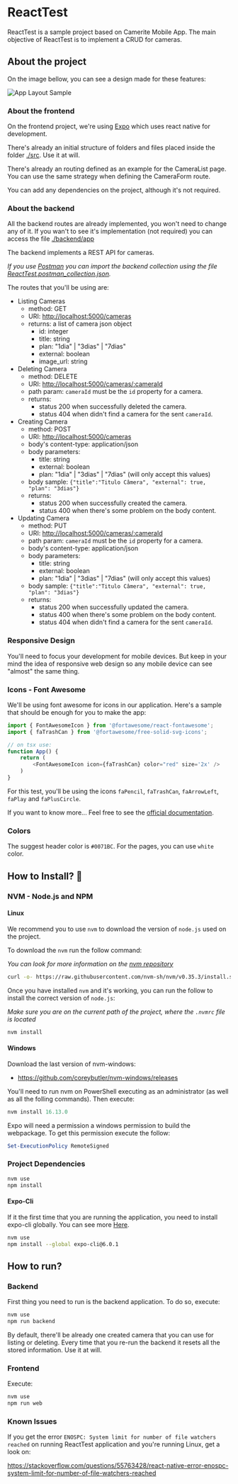 # ReactTest

ReactTest is a sample project based on Camerite Mobile App.
The main objective of ReactTest is to implement a CRUD for cameras.

## About the project

On the image bellow, you can see a design made for these features:

![App Layout Sample](./sample.png)

### About the frontend

On the frontend project, we're using [Expo](https://expo.dev) which uses react native for development.

There's already an initial structure of folders and files placed inside the folder [./src](./src).
Use it at will.

There's already an routing defined as an example for the CameraList page.
You can use the same strategy when defining the CameraForm route.

You can add any dependencies on the project, although it's not required.

### About the backend

All the backend routes are already implemented, you won't need to change any of it.
If you wan't to see it's implementation (not required) you can access the file [./backend/app](./backend/app.ts)

The backend implements a REST API for cameras.

_If you use [Postman](https://www.postman.com) you can import the backend collection using the file [ReactTest.postman_collection.json](./ReactTest.postman_collection.json)._

The routes that you'll be using are:

- Listing Cameras
  - method: GET
  - URI: <http://localhost:5000/cameras>
  - returns: a list of camera json object
    - id: integer
    - title: string
    - plan: "1dia" | "3dias" | "7dias"
    - external: boolean
    - image_url: string
- Deleting Camera
  - method: DELETE
  - URI: <http://localhost:5000/cameras/:cameraId>
  - path param: `cameraId` must be the `id` property for a camera.
  - returns:
    - status 200 when successfully deleted the camera.
    - status 404 when didn't find a camera for the sent `cameraId`.
- Creating Camera
  - method: POST
  - URI: <http://localhost:5000/cameras>
  - body's content-type: application/json
  - body parameters:
    - title: string
    - external: boolean
    - plan: "1dia" | "3dias" | "7dias" (will only accept this values)
  - body sample: `{"title":"Titulo Câmera", "external": true, "plan": "3dias"}`
  - returns:
    - status 200 when successfully created the camera.
    - status 400 when there's some problem on the body content.
- Updating Camera
  - method: PUT
  - URI: <http://localhost:5000/cameras/:cameraId>
  - path param: `cameraId` must be the `id` property for a camera.
  - body's content-type: application/json
  - body parameters:
    - title: string
    - external: boolean
    - plan: "1dia" | "3dias" | "7dias" (will only accept this values)
  - body sample: `{"title":"Titulo Câmera", "external": true, "plan": "3dias"}`
  - returns:
    - status 200 when successfully updated the camera.
    - status 400 when there's some problem on the body content.
    - status 404 when didn't find a camera for the sent `cameraId`.

### Responsive Design

You'll need to focus your development for mobile devices.
But keep in your mind the idea of responsive web design so any mobile device can see "almost" the same thing.

### Icons - Font Awesome

We'll be using font awesome for icons in our application.
Here's a sample that should be enough for you to make the app:

```typescript
import { FontAwesomeIcon } from '@fortawesome/react-fontawesome';
import { faTrashCan } from '@fortawesome/free-solid-svg-icons';

// on tsx use:
function App() {
    return (
        <FontAwesomeIcon icon={faTrashCan} color="red" size='2x' />
    )
}
```

For this test, you'll be using the icons `faPencil`, `faTrashCan`, `faArrowLeft`, `faPlay` and `faPlusCircle`.

If you want to know more... Feel free to see the [official documentation](https://fontawesome.com/v6/docs/web/use-with/react/).

### Colors

The suggest header color is `#0071BC`.
For the pages, you can use `white` color.

## How to Install? 🤘

### NVM - Node.js and NPM

#### Linux

We recommend you to use `nvm` to download the version of `node.js` used on the project.

To download the `nvm` run the follow command:

_You can look for more information on the [nvm repository](https://github.com/nvm-sh/nvm)_

```bash
curl -o- https://raw.githubusercontent.com/nvm-sh/nvm/v0.35.3/install.sh | bash
```

Once you have installed `nvm` and it's working, you can run the follow to install the correct version of `node.js`:

_Make sure you are on the current path of the project, where the `.nvmrc` file is located_

```bash
nvm install
```

#### Windows

Download the last version of nvm-windows:
- https://github.com/coreybutler/nvm-windows/releases

You'll need to run nvm on PowerShell executing as an administrator (as well as all the folling commands).
Then execute:

```powershell
nvm install 16.13.0
```

Expo will need a permission a windows permission to build the webpackage. To get this permission execute the follow:
```powershell
Set-ExecutionPolicy RemoteSigned
```

### Project Dependencies

```bash
nvm use
npm install
```

#### Expo-Cli

If it the first time that you are running the application, you need to install expo-cli globally. You can see more [Here](https://docs.expo.dev).

```bash
nvm use
npm install --global expo-cli@6.0.1
```

## How to run?

### Backend

First thing you need to run is the backend application.
To do so, execute:

```bash
nvm use
npm run backend
```

By default, there'll be already one created camera that you can use for listing or deleting.
Every time that you re-run the backend it resets all the stored information.
Use it at will.

### Frontend

Execute:

```bash
nvm use
npm run web
```

### Known Issues

If you get the error `ENOSPC: System limit for number of file watchers reached` on running ReactTest application and you're running Linux, get a look on:

<https://stackoverflow.com/questions/55763428/react-native-error-enospc-system-limit-for-number-of-file-watchers-reached>
